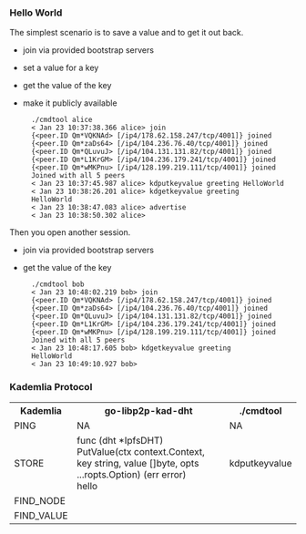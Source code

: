 ### Hello World

The simplest scenario is to save a value and to get it out back.

- join via provided bootstrap servers
- set a value for a key
- get the value of the key
- make it publicly available

        ./cmdtool alice
        < Jan 23 10:37:38.366 alice> join
        {<peer.ID Qm*VQKNAd> [/ip4/178.62.158.247/tcp/4001]} joined
        {<peer.ID Qm*zaDs64> [/ip4/104.236.76.40/tcp/4001]} joined
        {<peer.ID Qm*QLuvuJ> [/ip4/104.131.131.82/tcp/4001]} joined
        {<peer.ID Qm*L1KrGM> [/ip4/104.236.179.241/tcp/4001]} joined
        {<peer.ID Qm*wMKPnu> [/ip4/128.199.219.111/tcp/4001]} joined
        Joined with all 5 peers
        < Jan 23 10:37:45.987 alice> kdputkeyvalue greeting HelloWorld
        < Jan 23 10:38:26.201 alice> kdgetkeyvalue greeting
        HelloWorld
        < Jan 23 10:38:47.083 alice> advertise
        < Jan 23 10:38:50.302 alice>


Then you open another session.

- join via provided bootstrap servers
- get the value of the key

        ./cmdtool bob
        < Jan 23 10:48:02.219 bob> join
        {<peer.ID Qm*VQKNAd> [/ip4/178.62.158.247/tcp/4001]} joined
        {<peer.ID Qm*zaDs64> [/ip4/104.236.76.40/tcp/4001]} joined
        {<peer.ID Qm*QLuvuJ> [/ip4/104.131.131.82/tcp/4001]} joined
        {<peer.ID Qm*L1KrGM> [/ip4/104.236.179.241/tcp/4001]} joined
        {<peer.ID Qm*wMKPnu> [/ip4/128.199.219.111/tcp/4001]} joined
        Joined with all 5 peers
        < Jan 23 10:48:17.605 bob> kdgetkeyvalue greeting
        HelloWorld
        < Jan 23 10:49:10.927 bob>
        

### Kademlia Protocol



<table>
<tr><th>Kademlia</th><th>go-libp2p-kad-dht</th><th>./cmdtool</th></tr>
<tr><td>PING</td><td>NA</td><td>NA</td></tr>
<tr><td>STORE</td><td>func (dht *IpfsDHT) PutValue(ctx context.Context, key string, value []byte, opts ...ropts.Option) (err error)<br>
hello</td><td>kdputkeyvalue</td></tr>
<tr><td>FIND_NODE</td><td> </td><td> </td></tr>
<tr><td>FIND_VALUE</td><td> </td><td> </td></tr>
</table>

